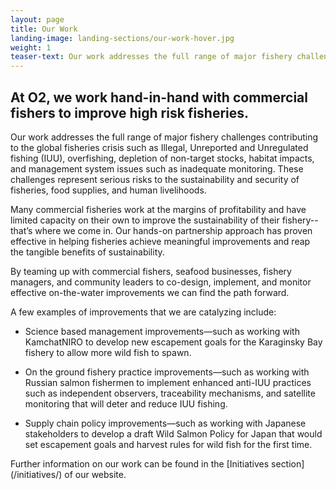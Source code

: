 ```yaml
---
layout: page 
title: Our Work
landing-image: landing-sections/our-work-hover.jpg
weight: 1
teaser-text: Our work addresses the full range of major fishery challenges contributing to the global fisheries crisis such as Illegal, Unreported and Unregulated fishing (IUU), overfishing, depletion of non-target stocks, habitat impacts, and management system issues such as inadequate monitoring.
---
```

## At O2, we work hand-in-hand with commercial fishers to improve high risk fisheries.
Our work addresses the full range of major fishery challenges contributing to the global fisheries crisis such as Illegal, Unreported and Unregulated fishing (IUU), overfishing, depletion of non-target stocks, habitat impacts, and management system issues such as inadequate monitoring. These challenges represent serious risks to the sustainability and security of fisheries, food supplies, and human livelihoods.  

Many commercial fisheries work at the margins of profitability and have limited capacity on their own to improve the sustainability of their fishery-- that’s where we come in. Our hands-on partnership approach has proven effective in helping fisheries achieve meaningful improvements and reap the tangible benefits of sustainability.

By teaming up with commercial fishers, seafood businesses, fishery managers, and community leaders to co-design, implement, and monitor effective on-the-water improvements we can find the path forward.

A few examples of improvements that we are catalyzing include:

* Science based management improvements—such as working with KamchatNIRO to develop new escapement goals for the Karaginsky Bay fishery to allow more wild fish to spawn.

* On the ground fishery practice improvements—such as working with Russian salmon fishermen to implement enhanced anti-IUU practices such as independent observers, traceability mechanisms, and satellite monitoring that will deter and reduce IUU fishing.

* Supply chain policy improvements—such as working with Japanese stakeholders to develop a draft Wild Salmon Policy for Japan that would set escapement goals and harvest rules for wild fish for the first time.

Further information on our work can be found in the [Initiatives section] (/initiatives/) of our website.
